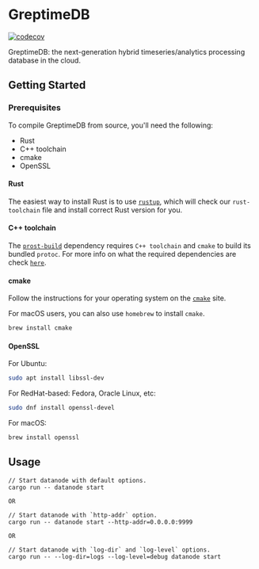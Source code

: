 # GreptimeDB

[![codecov](https://codecov.io/gh/GrepTimeTeam/greptimedb/branch/develop/graph/badge.svg?token=FITFDI3J3C)](https://codecov.io/gh/GrepTimeTeam/greptimedb)

GreptimeDB: the next-generation hybrid timeseries/analytics processing database in the cloud.

## Getting Started
### Prerequisites
To compile GreptimeDB from source, you'll need the following:
- Rust
- C++ toolchain
- cmake
- OpenSSL

#### Rust
The easiest way to install Rust is to use [`rustup`](https://rustup.rs/), which will check our `rust-toolchain` file and install correct Rust version for you.

#### C++ toolchain
The [`prost-build`](https://github.com/tokio-rs/prost/tree/master/prost-build) dependency requires `C++ toolchain` and `cmake` to build its bundled `protoc`. For more info on what the required dependencies are check [`here`](https://github.com/protocolbuffers/protobuf/blob/master/src/README.md).

#### cmake
Follow the instructions for your operating system on the [`cmake`](https://cmake.org/install/) site.

For macOS users, you can also use `homebrew` to install `cmake`.
```bash
brew install cmake
```

#### OpenSSL

For Ubuntu:
```bash
sudo apt install libssl-dev
```

For RedHat-based: Fedora, Oracle Linux, etc:
```bash
sudo dnf install openssl-devel
```

For macOS:

```bash
brew install openssl
```

## Usage

```
// Start datanode with default options.
cargo run -- datanode start

OR

// Start datanode with `http-addr` option.
cargo run -- datanode start --http-addr=0.0.0.0:9999

OR

// Start datanode with `log-dir` and `log-level` options.
cargo run -- --log-dir=logs --log-level=debug datanode start
```

